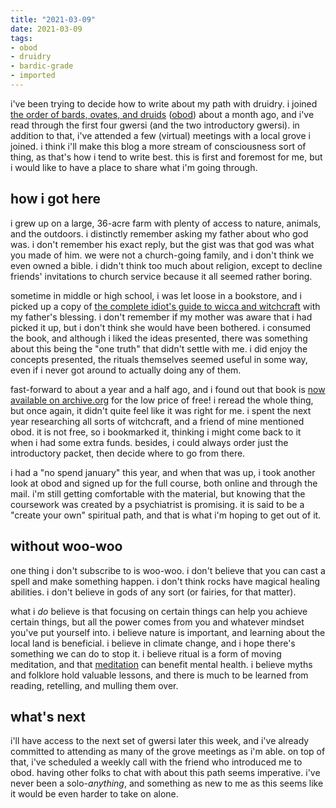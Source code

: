 ```yaml
---
title: "2021-03-09"
date: 2021-03-09
tags:
- obod
- druidry
- bardic-grade
- imported
---
```


i've been trying to decide how to write about my path with druidry. i joined [the order of bards, ovates, and druids](https://druidry.org) ([obod](obod.md)) about a month ago, and i've read through the first four gwersi (and the two introductory gwersi). in addition to that, i've attended a few (virtual) meetings with a local grove i joined. i think i'll make this blog a more stream of consciousness sort of thing, as that's how i tend to write best. this is first and foremost for me, but i would like to have a place to share what i'm going through.

## how i got here

i grew up on a large, 36-acre farm with plenty of access to nature, animals, and the outdoors. i distinctly remember asking my father about who god was. i don't remember his exact reply, but the gist was that god was what you made of him. we were not a church-going family, and i don't think we even owned a bible. i didn't think too much about religion, except to decline friends' invitations to church service because it all seemed rather boring.

sometime in middle or high school, i was let loose in a bookstore, and i picked up a copy of [the complete idiot's guide to wicca and witchcraft](the%20complete%20idiot's%20guide%20to%20wicca%20and%20witchcraft.md) with my father's blessing. i don't remember if my mother was aware that i had picked it up, but i don't think she would have been bothered. i consumed the book, and although i liked the ideas presented, there was something about this being the "one truth" that didn't settle with me. i did enjoy the concepts presented, the rituals themselves seemed useful in some way, even if i never got around to actually doing any of them.

fast-forward to about a year and a half ago, and i found out that book is [now available on archive.org](https://archive.org/details/thecompleteguidetowiccaandwitchcraft) for the low price of free! i reread the whole thing, but once again, it didn't quite feel like it was right for me. i spent the next year researching all sorts of witchcraft, and a friend of mine mentioned obod. it is not free, so i bookmarked it, thinking i might come back to it when i had some extra funds. besides, i could always order just the introductory packet, then decide where to go from there.

i had a "no spend january" this year, and when that was up, i took another look at obod and signed up for the full course, both online and through the mail. i'm still getting comfortable with the material, but knowing that the coursework was created by a psychiatrist is promising. it is said to be a "create your own" spiritual path, and that is what i'm hoping to get out of it.

## without woo-woo

one thing i don't subscribe to is woo-woo. i don't believe that you can cast a spell and make something happen. i don't think rocks have magical healing abilities. i don't believe in gods of any sort (or fairies, for that matter).

what i _do_ believe is that focusing on certain things can help you achieve certain things, but all the power comes from you and whatever mindset you've put yourself into. i believe nature is important, and learning about the local land is beneficial. i believe in climate change, and i hope there's something we can do to stop it. i believe ritual is a form of moving meditation, and that [meditation](meditation.md) can benefit mental health. i believe myths and folklore hold valuable lessons, and there is much to be learned from reading, retelling, and mulling them over.

## what's next

i'll have access to the next set of gwersi later this week, and i've already committed to attending as many of the grove meetings as i'm able. on top of that, i've scheduled a weekly call with the friend who introduced me to obod. having other folks to chat with about this path seems imperative. i've never been a solo-_anything_, and something as new to me as this seems like it would be even harder to take on alone.